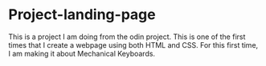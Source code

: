 # Project-landing-page

This is a project I am doing from the odin project. This is one of the first times that I create a webpage using both HTML and CSS.
For this first time, I am making it about Mechanical Keyboards.